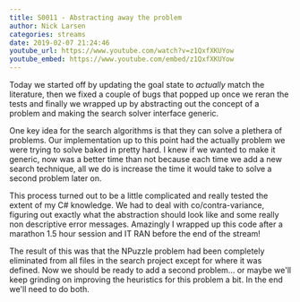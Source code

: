 ```yaml
---
title: S0011 - Abstracting away the problem
author: Nick Larsen
categories: streams
date: 2019-02-07 21:24:46
youtube_url: https://www.youtube.com/watch?v=z1QxfXKUYow
youtube_embed: https://www.youtube.com/embed/z1QxfXKUYow
---
```


Today we started off by updating the goal state to _actually_ match the literature, then we fixed a couple of bugs that popped up once we reran the tests and finally we wrapped up by abstracting out the concept of a problem and making the search solver interface generic.

One key idea for the search algorithms is that they can solve a plethera of problems.  Our implementation up to this point had the actually problem we were trying to solve baked in pretty hard.  I knew if we wanted to make it generic, now was a better time than not because each time we add a new search technique, all we do is increase the time it would take to solve a second problem later on.

This process turned out to be a little complicated and really tested the extent of my C# knowledge.  We had to deal with co/contra-variance, figuring out exactly what the abstraction should look like and some really non descriptive error messages.  Amazingly I wrapped up this code after a marathon 1.5 hour session and IT RAN before the end of the stream!

The result of this was that the NPuzzle problem had been completely eliminated from all files in the search project except for where it was defined.  Now we should be ready to add a second problem... or maybe we'll keep grinding on improving the heuristics for this problem a bit.  In the end we'll need to do both.